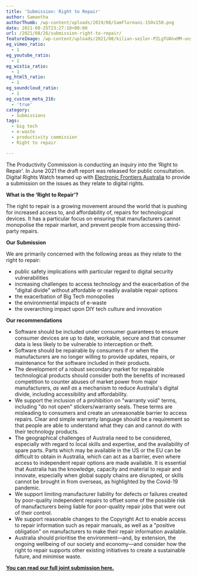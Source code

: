 ```yaml
---
title: 'Submission: Right to Repair'
author: Samantha
authorThumb: /wp-content/uploads/2019/08/SamFloreani-150x150.png
date: 2021-08-25T23:27:10+00:00
url: /2021/08/26/submission-right-to-repair/
featureImage: /wp-content/uploads/2021/08/kilian-seiler-PZLgTUAhxMM-unsplash.jpg
eg_vimeo_ratio:
  - 1
eg_youtube_ratio:
  - 1
eg_wistia_ratio:
  - 1
eg_html5_ratio:
  - 1
eg_soundcloud_ratio:
  - 1
eg_custom_meta_216:
  - 'true'
category:
  - Submissions
tags:
  - big tech
  - e-waste
  - productivity commission
  - Right to repair

---
```

The Productivity Commission is conducting an inquiry into the &#8216;Right to Repair&#8217;. In June 2021 the draft report was released for public consultation. Digital Rights Watch teamed up with [Electronic Frontiers Australia][1] to provide a submission on the issues as they relate to digital rights.

**What is the &#8216;Right to Repair&#8217;?**

The right to repair is a growing movement around the world that is pushing for increased access to, and affordability of, repairs for technological devices. It has a particular focus on ensuring that manufacturers cannot monopolise the repair market, and prevent people from accessing third-party repairs.

**Our Submission**

We are primarily concerned with the following areas as they relate to the right to repair:

  * public safety implications with particular regard to digital security vulnerabilities
  * increasing challenges to access technology and the exacerbation of the "digital divide" without affordable or readily available repair options
  * the exacerbation of Big Tech monopolies
  * the environmental impacts of e-waste
  * the overarching impact upon DIY tech culture and innovation

**Our recommendations**

  * Software should be included under consumer guarantees to ensure consumer devices are up to date, workable, secure and that consumer data is less likely to be vulnerable to interception or theft.
  * Software should be repairable by consumers if or when the manufacturers are no longer willing to provide updates, repairs, or maintenance for the software included in their products.
  * The development of a robust secondary market for repairable technological products should consider both the benefits of increased competition to counter abuses of market power from major manufacturers, _as well as_ a mechanism to reduce Australia's digital divide, including accessibility and affordability.
  * We support the inclusion of a prohibition on "warranty void" terms, including "do not open" stickers/warranty seals. These terms are misleading to consumers and create an unreasonable barrier to access repairs. Clear and simple warranty language should be a requirement so that people are able to understand what they can and cannot do with their technology products.
  * The geographical challenges of Australia need to be considered, especially with regard to local skills and expertise, and the availability of spare parts. Parts which may be available in the US or the EU can be difficult to obtain in Australia, which can act as a barrier, even where access to independent repair options are made available. It is essential that Australia has the knowledge, capacity and material to repair and innovate, especially when global supply chains are disrupted, or skills cannot be brought in from overseas, as highlighted by the Covid-19 pandemic.
  * We support limiting manufacturer liability for defects or failures created by poor-quality independent repairs to offset some of the possible risk of manufacturers being liable for poor-quality repair jobs that were out of their control.
  * We support reasonable changes to the Copyright Act to enable access to repair information such as repair manuals, as well as a "positive obligation" on manufacturers to make their repair information available.
  * Australia should prioritise the environment—and, by extension, the ongoing wellbeing of our society and economy—and consider how the right to repair supports other existing initiatives to create a sustainable future, and minimise waste.

**[<span style="text-decoration: underline;">You can read our full joint submission here.</span>][2]**

 [1]: https://www.efa.org.au/
 [2]: /wp-content/uploads/2021/08/DRW_EFA_Submisssion_ProductivityCommission_RightToRepair_August2021.pdf
